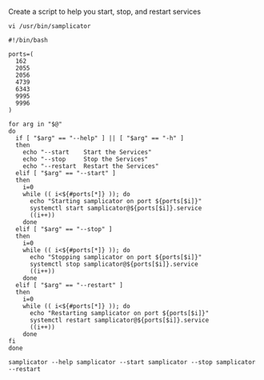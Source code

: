 Create a script to help you start, stop, and restart services

`vi /usr/bin/samplicator`

	#!/bin/bash
	
	ports=(
	  162
	  2055
	  2056
	  4739
	  6343
	  9995
	  9996
	)
	
	for arg in "$@"
	do
	  if [ "$arg" == "--help" ] || [ "$arg" == "-h" ]
	  then
	    echo "--start    Start the Services"
	    echo "--stop     Stop the Services"
	    echo "--restart  Restart the Services"
	  elif [ "$arg" == "--start" ]
	  then
	    i=0
	    while (( i<${#ports[*]} )); do
	      echo "Starting samplicator on port ${ports[$i]}"
	      systemctl start samplicator@${ports[$i]}.service
	      ((i++))
	    done
	  elif [ "$arg" == "--stop" ]
	  then
	    i=0
	    while (( i<${#ports[*]} )); do
	      echo "Stopping samplicator on port ${ports[$i]}"
	      systemctl stop samplicator@${ports[$i]}.service
	      ((i++))
	    done
	  elif [ "$arg" == "--restart" ]
	  then
	    i=0
	    while (( i<${#ports[*]} )); do
	      echo "Restarting samplicator on port ${ports[$i]}"
	      systemctl restart samplicator@${ports[$i]}.service
	      ((i++))
	    done
	fi
	done

`samplicator --help
samplicator --start
samplicator --stop
samplicator --restart`
